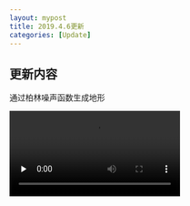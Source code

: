 ```yaml
---
layout: mypost
title: 2019.4.6更新
categories: [Update]
---
```


## 更新内容   

通过柏林噪声函数生成地形

<video id="video" controls="" preload="none">
      <source id="mp4" src="https://1057237562.github.io/projectoe/posts/2019/02/12/preview.mp4" type="video/mp4">
</video>
